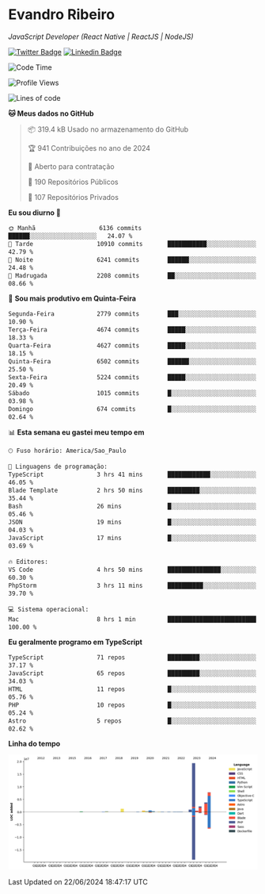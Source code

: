 # Evandro **Ribeiro**

*JavaScript Developer (React Native | ReactJS | NodeJS)*

[![Twitter Badge](https://img.shields.io/badge/-@ribeiroevandro-201B2D?style=flat-square&labelColor=201B2D&logo=twitter&logoColor=white&link=https://twitter.com/ribeiroevandro)](https://twitter.com/ribeiroevandro) 
[![Linkedin Badge](https://img.shields.io/badge/-Evandro%20Ribeiro-201B2D?style=flat-square&logo=Linkedin&logoColor=white&link=https://www.linkedin.com/in/ribeiroevandro)](https://www.linkedin.com/in/ribeiroevandro) 


<!--START_SECTION:waka-->
![Code Time](http://img.shields.io/badge/Code%20Time-3%2C951%20hrs%2053%20mins-blue)

![Profile Views](http://img.shields.io/badge/Visualizac%C3%B5es%20do%20perfil-1-blue)

![Lines of code](https://img.shields.io/badge/Desde%20o%20Hello%20World%20eu%20escrevi-37.6%20million%20linhas%20de%20c%C3%B3digo-blue)

**🐱 Meus dados no GitHub** 

> 📦 319.4 kB Usado no armazenamento do GitHub 
 > 
> 🏆 941 Contribuições no ano de 2024
 > 
> 💼 Aberto para contratação
 > 
> 📜 190 Repositórios Públicos 
 > 
> 🔑 107 Repositórios Privados 
 > 
**Eu sou diurno 🐤** 

```text
🌞 Manhã                  6136 commits        ██████░░░░░░░░░░░░░░░░░░░   24.07 % 
🌆 Tarde                  10910 commits       ███████████░░░░░░░░░░░░░░   42.79 % 
🌃 Noite                  6241 commits        ██████░░░░░░░░░░░░░░░░░░░   24.48 % 
🌙 Madrugada              2208 commits        ██░░░░░░░░░░░░░░░░░░░░░░░   08.66 % 
```
📅 **Sou mais produtivo em Quinta-Feira** 

```text
Segunda-Feira            2779 commits        ███░░░░░░░░░░░░░░░░░░░░░░   10.90 % 
Terça-Feira              4674 commits        █████░░░░░░░░░░░░░░░░░░░░   18.33 % 
Quarta-Feira             4627 commits        █████░░░░░░░░░░░░░░░░░░░░   18.15 % 
Quinta-Feira             6502 commits        ██████░░░░░░░░░░░░░░░░░░░   25.50 % 
Sexta-Feira              5224 commits        █████░░░░░░░░░░░░░░░░░░░░   20.49 % 
Sábado                   1015 commits        █░░░░░░░░░░░░░░░░░░░░░░░░   03.98 % 
Domingo                  674 commits         █░░░░░░░░░░░░░░░░░░░░░░░░   02.64 % 
```


📊 **Esta semana eu gastei meu tempo em** 

```text
🕑︎ Fuso horário: America/Sao_Paulo

💬 Linguagens de programação: 
TypeScript               3 hrs 41 mins       ████████████░░░░░░░░░░░░░   46.05 % 
Blade Template           2 hrs 50 mins       █████████░░░░░░░░░░░░░░░░   35.44 % 
Bash                     26 mins             █░░░░░░░░░░░░░░░░░░░░░░░░   05.46 % 
JSON                     19 mins             █░░░░░░░░░░░░░░░░░░░░░░░░   04.03 % 
JavaScript               17 mins             █░░░░░░░░░░░░░░░░░░░░░░░░   03.69 % 

🔥 Editores: 
VS Code                  4 hrs 50 mins       ███████████████░░░░░░░░░░   60.30 % 
PhpStorm                 3 hrs 11 mins       ██████████░░░░░░░░░░░░░░░   39.70 % 

💻 Sistema operacional: 
Mac                      8 hrs 1 min         █████████████████████████   100.00 % 
```

**Eu geralmente programo em TypeScript** 

```text
TypeScript               71 repos            █████████░░░░░░░░░░░░░░░░   37.17 % 
JavaScript               65 repos            █████████░░░░░░░░░░░░░░░░   34.03 % 
HTML                     11 repos            █░░░░░░░░░░░░░░░░░░░░░░░░   05.76 % 
PHP                      10 repos            █░░░░░░░░░░░░░░░░░░░░░░░░   05.24 % 
Astro                    5 repos             █░░░░░░░░░░░░░░░░░░░░░░░░   02.62 % 
```



**Linha do tempo**

![Lines of Code chart](https://raw.githubusercontent.com/ribeiroevandro/ribeiroevandro/main/assets/bar_graph.png)


 Last Updated on 22/06/2024 18:47:17 UTC
<!--END_SECTION:waka-->
